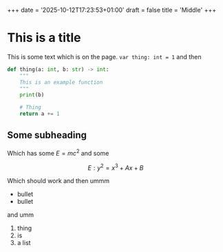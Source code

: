 +++
date = '2025-10-12T17:23:53+01:00'
draft = false
title = 'Middle'
+++

# This is a title

This is some text which is on the page. `var thing: int = 1` and then

```py
def thing(a: int, b: str) -> int:
    """
    This is an example function
    """
    print(b)

    # Thing
    return a += 1
```

## Some subheading

Which has some $E = mc^2$ and some

$$
E: y^2 = x^3 + Ax + B
$$

Which should work and then ummm

- bullet
- bullet

and umm

1. thing
2. is
3. a list
